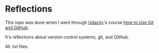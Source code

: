 # Reflections

This repo was done when I went through [Udacity](https://www.udacity.com/)'s course [How to Use Git and GitHub](https://www.udacity.com/courses/ud775).

It's reflections about version control systems, git, and GitHub.

All .txt files.